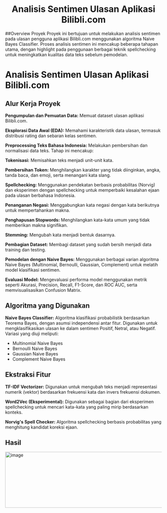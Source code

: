 <h1 align="center">Analisis Sentimen Ulasan Aplikasi Bilibli.com</h1>


##Overview Proyek
Proyek ini bertujuan untuk melakukan analisis sentimen pada ulasan pengguna aplikasi Bilibli.com menggunakan algoritma Naive Bayes Classifier. Proses analisis sentimen ini mencakup beberapa tahapan utama, dengan highlight pada penggunaan berbagai teknik spellchecking untuk meningkatkan kualitas data teks sebelum pemodelan.

# Analisis Sentimen Ulasan Aplikasi Bilibli.com

## Alur Kerja Proyek

**Pengumpulan dan Pemuatan Data:** Memuat dataset ulasan aplikasi Bilibli.com.

**Eksplorasi Data Awal (EDA):** Memahami karakteristik data ulasan, termasuk distribusi rating dan sebaran kelas sentimen.

**Preprocessing Teks Bahasa Indonesia:** Melakukan pembersihan dan normalisasi data teks. Tahap ini mencakup:

**Tokenisasi:** Memisahkan teks menjadi unit-unit kata.

**Pembersihan Token:** Menghilangkan karakter yang tidak diinginkan, angka, tanda baca, dan emoji, serta menangani kata slang.

**Spellchecking:** Menggunakan pendekatan berbasis probabilitas (Norvig) dan eksperimen dengan spellchecking untuk memperbaiki kesalahan ejaan pada ulasan berbahasa Indonesia.

**Penanganan Negasi:** Menggabungkan kata negasi dengan kata berikutnya untuk mempertahankan makna.

**Penghapusan Stopwords:** Menghilangkan kata-kata umum yang tidak memberikan makna signifikan.

**Stemming:** Mengubah kata menjadi bentuk dasarnya.

**Pembagian Dataset:** Membagi dataset yang sudah bersih menjadi data training dan testing.

**Pemodelan dengan Naive Bayes:** Menggunakan berbagai varian algoritma Naive Bayes (Multinomial, Bernoulli, Gaussian, Complement) untuk melatih model klasifikasi sentimen.

**Evaluasi Model:** Mengevaluasi performa model menggunakan metrik seperti Akurasi, Precision, Recall, F1-Score, dan ROC AUC, serta memvisualisasikan Confusion Matrix.

## Algoritma yang Digunakan

**Naive Bayes Classifier:** Algoritma klasifikasi probabilistik berdasarkan Teorema Bayes, dengan asumsi independensi antar fitur. Digunakan untuk mengklasifikasikan ulasan ke dalam sentimen Positif, Netral, atau Negatif. Variasi yang diuji meliputi:
- Multinomial Naive Bayes
- Bernoulli Naive Bayes
- Gaussian Naive Bayes
- Complement Naive Bayes

## Ekstraksi Fitur
**TF-IDF Vectorizer:** Digunakan untuk mengubah teks menjadi representasi numerik (vektor) berdasarkan frekuensi kata dan invers frekuensi dokumen.

**Word2Vec (Eksperimental):** Digunakan sebagai bagian dari eksperimen spellchecking untuk mencari kata-kata yang paling mirip berdasarkan konteks.

**Norvig's Spell Checker:** Algoritma spellchecking berbasis probabilitas yang menghitung kandidat koreksi ejaan.


## Hasil 
<img width="576" height="180" alt="image" src="https://github.com/user-attachments/assets/c2480016-bc49-4a97-a899-8fe74e12228c" />


